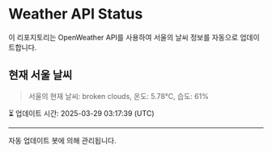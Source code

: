 
# Weather API Status

이 리포지토리는 OpenWeather API를 사용하여 서울의 날씨 정보를 자동으로 업데이트합니다.

## 현재 서울 날씨
> 서울의 현재 날씨: broken clouds, 온도: 5.78°C, 습도: 61%

⏳ 업데이트 시간: 2025-03-29 03:17:39 (UTC)

---
자동 업데이트 봇에 의해 관리됩니다.
